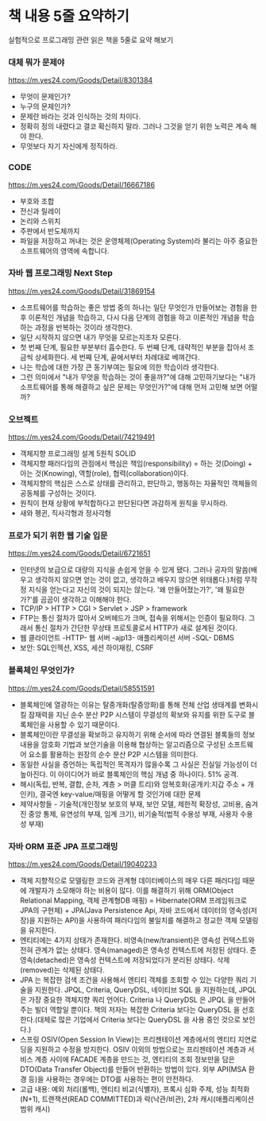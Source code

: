 # 책 내용 5줄 요약하기

실험적으로 프로그래밍 관련 읽은 책을 5줄로 요약 해보기

### 대체 뭐가 문제야
<https://m.yes24.com/Goods/Detail/8301384>
- 무엇이 문제인가?
- 누구의 문제인가?
- 문제란 바라는 것과 인식하는 것의 차이다.
- 정확히 정의 내렸다고 결코 확신하지 말라. 그러나 그것을 얻기 위한 노력은 계속 해야 한다.
- 무엇보다 자기 자신에게 정직하라.

### CODE
<https://m.yes24.com/Goods/Detail/16667186>
- 부호와 조합
- 전신과 릴레이
- 논리와 스위치
- 주판에서 반도체까지
- 파일을 저장하고 꺼내는 것은 운영체제(Operating System)라 불리는 아주 중요한 소프트웨어의 영역에 속합니다.

### 자바 웹 프로그래밍 Next Step
<https://m.yes24.com/Goods/Detail/31869154>
- 소프트웨어를 학습하는 좋은 방법 중의 하나는 일단 무엇인가 만들어보는 경험을 한 후 이론적인 개념을 학습하고, 다시 다음 단계의 경험을 하고 이론적인 개념을 학습하는 과정을 반복하는 것이라 생각한다.
- 일단 시작하지 않으면 내가 무엇을 모르는지조차 모른다.
- 첫 번째 단계, 필요한 부분부터 흡수한다. 두 번째 단계, 대략적인 부분을 잡아서 조금씩 상세화한다. 세 번째 단계, 끝에서부터 차례대로 베껴간다.
- 나는 학습에 대한 가장 큰 동기부여는 필요에 의한 학습이라 생각한다.
- 그런 의미에서 "내가 무엇을 학습하는 것이 좋을까?"에 대해 고민하기보다는 "내가 소프트웨어를 통해 해결하고 싶은 문제는 무엇인가?"에 대해 먼저 고민해 보면 어떨까?

### 오브젝트
<https://m.yes24.com/Goods/Detail/74219491>
- 객체지향 프로그래밍 설계 5원칙 SOLID
- 객체지향 패러다임의 관점에서 핵심은 책임(responsibility) = 하는 것(Doing) + 아는 것(Knowing), 역할(role), 협력(collaboration)이다.
- 객체지향의 핵심은 스스로 상태를 관리하고, 판단하고, 행동하는 자율적인 객체들의 공동체를 구성하는 것이다.
- 원칙이 현재 상황에 부적합하다고 판단된다면 과감하게 원칙을 무시하라.
- 새와 펭귄, 직사각형과 정사각형

### 프로가 되기 위한 웹 기술 입문
<https://m.yes24.com/Goods/Detail/6721651>
- 인터넷의 보급으로 대량의 지식을 손쉽게 얻을 수 있게 됐다. 그러나 공자의 말씀(배우고 생각하지 않으면 얻는 것이 없고, 생각하고 배우지 않으면 위태롭다.)처럼 무작정 지식을 얻는다고 자신의 것이 되지는 않는다. '왜 만들어졌는가?', '왜 필요한가?'를 곰곰이 생각하고 이해해야 한다. 
- TCP/IP > HTTP > CGI > Servlet > JSP > framework
- FTP는 통신 절차가 많아서 오버헤드가 크며, 접속을 위해서는 인증이 필요하다. 그래서 통신 절차가 간단한 무상태 프로토콜로서 HTTP가 새로 설계된 것이다.
- 웹 클라이언트 -HTTP- 웹 서버 -ajp13- 애플리케이션 서버 -SQL- DBMS
- 보안: SQL인젝션, XSS, 세션 하이재킹, CSRF

### 블록체인 무엇인가?
<https://m.yes24.com/Goods/Detail/58551591>
- 블록체인에 열광하는 이유는 탈중개화(탈중앙화)를 통해 전체 산업 생태계를 변화시킬 잠재력을 지닌 순수 분산 P2P 시스템이 무결성의 확보와 유지를 위한 도구로 블록체인을 사용할 수 있기 때문이다.
- 블록체인이란 무결성을 확보하고 유지하기 위해 순서에 따라 연결된 블록들의 정보 내용을 암호화 기법과 보안기술을 이용해 협상하는 알고리즘으로 구성된 소프트웨어 요소를 활용하는 원장의 순수 분산 P2P 시스템을 의미한다.
- 동일한 사실을 증언하는 독립적인 목격자가 많을수록 그 사실은 진실일 가능성이 더 높아진다. 이 아이디어가 바로 블록체인의 핵심 개념 중 하나이다. 51% 공격.
- 해시(독립, 반복, 결합, 순차, 계층 > 머클 트리)와 암복호화(공개키:지갑 주소 + 개인키), 결국엔 key-value/매핑을 어떻게 할 것인가에 대한 문제
- 제약사항들 - 기술적(개인정보 보호의 부재, 보안 모델, 제한적 확장성, 고비용, 숨겨진 중앙 통제, 유연성의 부재, 임계 크기), 비기술적(법적 수용성 부재, 사용자 수용성 부재)

### 자바 ORM 표준 JPA 프로그래밍
<https://m.yes24.com/Goods/Detail/19040233>
- 객체 지향적으로 모델링한 코드와 관계형 데이터베이스의 매우 다른 패러다임 때문에 개발자가 소모해야 하는 비용이 많다. 이를 해결하기 위해 ORM(Object Relational Mapping, 객체 관계형DB 매핑) = Hibernate(ORM 프레임워크로 JPA의 구현체) + JPA(Java Persistence Api, 자바 코드에서 데이터의 영속성(저장)을 지원하는 API)을 사용하여 패러다임의 불일치를 해결하고 정교한 객체 모델링을 유지한다.
- 엔티티에는 4가지 상태가 존재한다. 비영속(new/transient)은 영속성 컨텍스트와 전혀 관계가 없는 상태다. 영속(managed)은 영속성 컨텍스트에 저장된 상태다. 준영속(detached)은 영속성 컨텍스트에 저장되었다가 분리된 상태다. 삭제(removed)는 삭제된 상태다.
- JPA 는 복잡한 검색 조건을 사용해서 엔티티 객체를 조회할 수 있는 다양한 쿼리 기술을 지원한다. JPQL, Criteria, QueryDSL, 네이티브 SQL 을 지원하는데, JPQL 은 가장 중요한 객체지향 쿼리 언어다. Criteria 나 QueryDSL 은 JPQL 을 만들어주는 빌더 역할일 뿐이다. 책의 저자는 복잡한 Criteria 보다는 QueryDSL 을 선호한다.(대체로 많은 기업에서 Criteria 보다는 QueryDSL 을 사용 중인 것으로 보인다.)
- 스프링 OSIV(Open Session In View)는 프리젠테이션 계층에서의 엔티티 지연로딩을 지원하고 수정을 방지한다. OSIV 이외의 방법으로는 프리젠테이션 계층과 서비스 계층 사이에 FACADE 계층을 만드는 것, 엔티티의 조회 정보만을 담은 DTO(Data Transfer Object)를 만들어 반환하는 방법이 있다. 외부 API(MSA 환경 등)을 사용하는 경우에는 DTO를 사용하는 편이 안전하다.
- 고급 내용: 예외 처리(롤백), 엔티티 비교(식별자), 프록시 심화 주제, 성능 최적화(N+1), 트랜잭션(READ COMMITTED)과 락(낙관/비관), 2차 캐시(애플리케이션 범위 캐시)